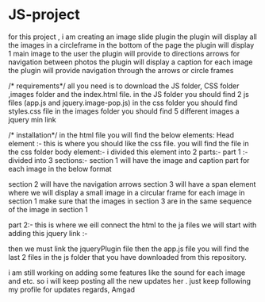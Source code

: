 # JS-project
for this project , i am creating an image slide plugin
the plugin will display all the images in a circleframe in the bottom of the page
the plugin will display  1 main image to the user
the plugin will provide to directions arrows for navigation between photos
the plugin will display a caption for each image
the plugin will provide navigation through the arrows or circle frames



/* requirements*/
all you need is to download the JS folder, CSS folder ,images folder and the index.html file.
in the JS folder you should find 2 js files (app.js   and    jquery.image-pop.js)
in the css folder you should find  styles.css file
in the images folder you should find 5 different images 
a jquery min link

/* installation*/
in the html file you will find the below elements:
Head element :- this is where you should like the css file. you will find the file in the css folder
body element:-
i divided this element into 2 parts:-
part 1 :- divided into 3 sections:-
  section 1 will have the image and caption part for each image in the below format
<!--           <div class="photo-slides"> -->
<!--             <img src="image link goes here"> -->
<!--             <p class="photo-caption">put the caption here</p> -->
<!--         </div> -->
  section 2 will have the navigation arrows
  section 3 will have a span  element where we will display a small image in a circular frame for each image in section 1 
  make sure that the images in section 3 are in the same sequence of the image in section 1
<!--             <span class="photo-slider-dots"><img src="image link goes here"></span> -->
  part 2:-
  this is where we eill connect the html to the ja files
  we will start with adding this jquery link :-
<!--         <script src="https://code.jquery.com/jquery-3.6.0.min.js""></script> -->
  then we must link the jqueryPlugin  file
  then the app.js file
  you will find the last 2 files in the js folder that you have downloaded from this repository.
  
  
  i am still working on adding some features like the sound for each image and etc. so i will keep posting all the new updates her . just keep following my profile for updates
  regards,
  Amgad
  
  
 
            
            



